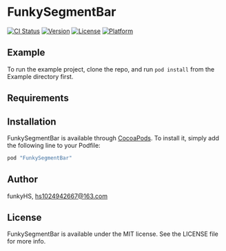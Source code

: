 # FunkySegmentBar

[![CI Status](http://img.shields.io/travis/funkyHS/FunkySegmentBar.svg?style=flat)](https://travis-ci.org/funkyHS/FunkySegmentBar)
[![Version](https://img.shields.io/cocoapods/v/FunkySegmentBar.svg?style=flat)](http://cocoapods.org/pods/FunkySegmentBar)
[![License](https://img.shields.io/cocoapods/l/FunkySegmentBar.svg?style=flat)](http://cocoapods.org/pods/FunkySegmentBar)
[![Platform](https://img.shields.io/cocoapods/p/FunkySegmentBar.svg?style=flat)](http://cocoapods.org/pods/FunkySegmentBar)

## Example

To run the example project, clone the repo, and run `pod install` from the Example directory first.

## Requirements

## Installation

FunkySegmentBar is available through [CocoaPods](http://cocoapods.org). To install
it, simply add the following line to your Podfile:

```ruby
pod "FunkySegmentBar"
```

## Author

funkyHS, hs1024942667@163.com

## License

FunkySegmentBar is available under the MIT license. See the LICENSE file for more info.
